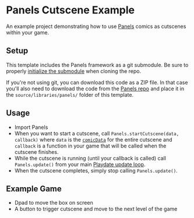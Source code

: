 # Panels Cutscene Example

An example project demonstrating how to use [Panels](https://github.com/cadin/panels) comics as cutscenes within your game.

## Setup

This template includes the Panels framework as a git submodule. Be sure to properly [initialize the submodule](https://www.w3docs.com/snippets/git/how-to-clone-including-submodules.html) when cloning the repo.

If you're not using git, you can download this code as a ZIP file. In that case you'll also need to download the code from the [Panels repo](https://github.com/cadin/panels) and place it in the `source/libraries/panels/` folder of this template.

## Usage

-   Import Panels
-   When you want to start a cutscene, call `Panels.startCutscene(data, callback)` where `data` is the [`comicData`](https://cadin.github.io/panels/docs/comic-data/) for the entire cutscene and `callback` is a function in your game that will be called when the cutscene finishes.
-   While the cutscene is running (until your callback is called) call `Panels.update()` from your main [Playdate update loop](https://sdk.play.date/1.12.3/Inside%20Playdate.html#c-update).
-   When the cutscene completes, simply stop calling `Panels.update()`.

## Example Game

-   Dpad to move the box on screen
-   A button to trigger cutscene and move to the next level of the game
